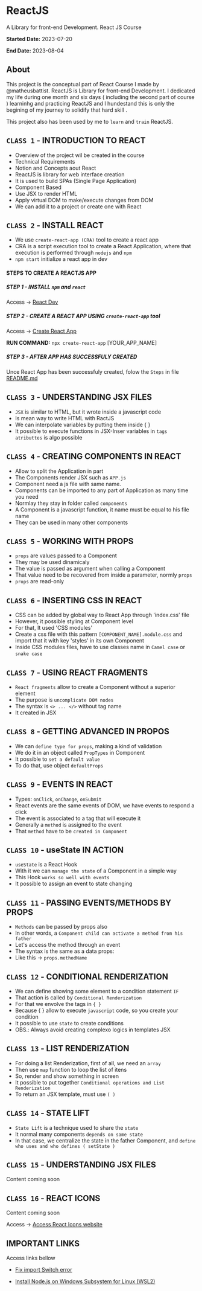 # ReactJS 
  A Library for front-end Development. 
  React JS Course


**Started Date:** 2023-07-20

**End Date:** 2023-08-04

## About
This project is the conceptual part of React Course I made by @matheusbattist.
ReactJS is Library for front-end Development. 
I dedicated my life during one month and six days ( including the second part of course ) learninhg and practicing ReactJS and I hundestand this is only the begining of my journey to solidify that hard skill .

This project also has been used by me to  `learn` and  `train` ReactJS. 


## `CLASS 1` - INTRODUCTION TO REACT
  - Overview of the project wil be created in the course
  - Technical Requirements
  - Notion and Concepts aout React
  - ReactJS is library for web interface creation
  - It is used to build SPAs (Single Page Application)
  - Component Based
  - Use JSX to render HTML
  - Apply virtual DOM to make/execute changes from DOM
  - We can add it to a project or create one with React

## `CLASS 2` - INSTALL REACT
  - We use `create-react-app (CRA)`  tool to create a react app
  - CRA is a script execution tool to create a React Application, where that execution is performed through `nodejs`  and  `npm`
  - `npm start` initialize a react app in dev

#### STEPS TO CREATE A REACTJS APP

##### STEP 1 - INSTALL `npm` and `react`
Access -> [React Dev](https://react.dev/)

##### STEP 2 - CREATE A REACT APP USING `create-react-app` tool
Access -> [Create React App](https://create-react-app.dev)

**RUN COMMAND:**  `npx create-react-app` [YOUR_APP_NAME]
    
##### STEP 3 - AFTER APP HAS SUCCESSFULY CREATED
  Unce React App has been successfuly created, folow the `Steps` in file 
  [README.md](https://github.com/idelfrides/LearningReactJS/blob/main/README.md)
  

## `CLASS 3` - UNDERSTANDING JSX FILES  

  - `JSX` is similar to HTML, but it wrote inside a javascript code
  - Is mean way to write HTML with RactJS
  - We can interpolate variables by putting them inside { }
  - It possible to execute functions in JSX-Inser variables in `tags atributtes` is algo possible


## `CLASS 4` - CREATING COMPONENTS IN REACT  

  - Allow to split the Application in part
  - The Components render JSX such as `APP.js`
  - Component need a js file with same name. 
  - Components can be imported to any part of Application as many time you need
  - Normlay they stay in folder called  `components`
  - A Component is a javascript function, it name must be equal to his file name
  - They can be used in many other components

## `CLASS 5` - WORKING WITH PROPS  

  - `props` are values passed to a Component
  - They may be used dinamicaly
  - The value is passed as argument when calling a Component
  - That value need to be recovered from inside a parameter, normly `props`
  - `props` are read-only
  

## `CLASS 6` - INSERTING CSS IN REACT  
  - CSS can be added by global way to React App through 'index.css' file
  - However, it possible styling at Component level
  - For that, It used 'CSS modules'
  - Create a css file with this pattern `[COMPONENT_NAME].module.css` and import  that it with key 'styles' in its own Component
  - Inside CSS modules files, have to use classes name in `Camel case` or `snake case`


## `CLASS 7` - USING REACT FRAGMENTS  

  - `React fragments` allow to create a Component without a superior element
  - The purpose is `uncomplicate DOM nodes`
  - The syntax is `<> ... </>` without tag name
  - It created in JSX


## `CLASS 8` - GETTING ADVANCED IN PROPOS  

  - We can `define type for props`, making a kind of validation
  - We do it in an object called `PropTypes` in Component
  - It possible to `set a default value`
  - To do that, use object `defaultProps`
  

## `CLASS 9` - EVENTS IN REACT 

  - Types: `onClick`, `onChange`, `onSubmit`
  - React events are the same events of DOM, we have events to respond a click
  - The event is associated to a tag that will execute it
  - Generally a `method` is assigned to the event
  - That `method` have to be `created in Component` 
  
  
  ## `CLASS 10` - useState IN ACTION  

  - `useState` is a React Hook
  - With it we can `manage the state` of a Component in a simple way
  - This Hook `works so well with events`
  - It possible to assign an event to state changing
  

## `CLASS 11` - PASSING EVENTS/METHODS BY PROPS  

  - `Methods` can be passed by props also
  - In other words, a `Component child can activate a method from his father`
  - Let's access the method through an event
  - The syntax is the same as a data props:
  - Like this -> `props.methodName`


## `CLASS 12` - CONDITIONAL RENDERIZATION  

  - We can define showing some element to a condition statement `IF`
  - That action is called by `Conditional Renderization`
  - For that we envolve the tags in `{ }`
  - Because { } allow to execute `javascript` code, so you create your condition
  - It possible to use `state` to create conditions
  - OBS.: Always avoid creating complexo logics in templates JSX
  

## `CLASS 13` - LIST RENDERIZATION  

  - For doing a list Renderization, first of all, we need an `array`
  - Then use `map` function to loop the list of itens
  - So, render and show something in screen
  - It possible to put together `Conditional operations and List Renderization`
  - To return an JSX template, must use `( )`
  

## `CLASS 14` - STATE LIFT  

  - `State Lift` is a technique used to share the `state`
  - It normal many components `depends on same state`
  - In that case, we centralize the state in the father Component, and `define who uses and who defines ( setState )`
  


## `CLASS 15` - UNDERSTANDING JSX FILES  

  Content coming soon

## `CLASS 16` - REACT ICONS

  Content coming soon

  Access -> [Access React Icons website](https://react-icons.github.io/react-icons/)


## IMPORTANT LINKS
  Access links bellow
  
- [Fix import Switch error](https://kinsta.com/knowledgebase/attempted-import-error-switch-is-not-exported-from-react-router-dom/)

- [Install Node.js on Windows Subsystem for Linux (WSL2)](https://learn.microsoft.com/en-us/windows/dev-environment/javascript/nodejs-on-wsl)
